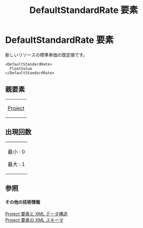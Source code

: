 ﻿---
title: DefaultStandardRate 要素
TOCTitle: DefaultStandardRate 要素
ms:assetid: 2c96fc23-750a-456e-87e7-6c6d41fb0631
ms:mtpsurl: https://msdn.microsoft.com/ja-jp/library/Bb968449(v=office.12)
ms:contentKeyID: 16734067
ms.date: 06/30/2008
mtps_version: v=office.12
ms.translationtype: HT
---

# DefaultStandardRate 要素

新しいリソースの標準単価の既定値です。

    <DefaultStandardRate>
      FloatValue
    </DefaultStandardRate>

## 親要素

<table>
<colgroup>
<col style="width: 100%" />
</colgroup>
<tbody>
<tr class="odd">
<td><p><a href="project-element.md">Project</a></p></td>
</tr>
</tbody>
</table>


## 出現回数


<table>
<colgroup>
<col style="width: 100%" />
</colgroup>
<tbody>
<tr class="odd">
<td><p>最小 : 0</p>
<p>最大 : 1</p></td>
</tr>
</tbody>
</table>


## 参照

#### その他の技術情報

[Project 要素と XML データ構造](project-elements-and-xml-structure.md)  
[Project 要素の XML スキーマ](xml-schema-for-the-project-element.md)


